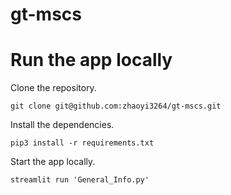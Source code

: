 # gt-mscs

# Run the app locally
Clone the repository.
```{bash}
git clone git@github.com:zhaoyi3264/gt-mscs.git
```

Install the dependencies.
```{bash}
pip3 install -r requirements.txt
```

Start the app locally.
```{bash}
streamlit run 'General_Info.py'
```
